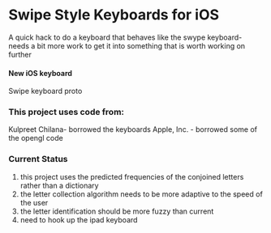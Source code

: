Swipe Style Keyboards for iOS
=========

A quick hack to do a keyboard that behaves like the swype keyboard- needs a bit more work to get it into something that is worth working on further

#### New iOS keyboard ####
Swipe keyboard proto

###  This project uses code from:
Kulpreet Chilana- borrowed the keyboards
Apple, Inc. - borrowed some of the opengl code

### Current Status
1. this project uses the predicted frequencies of the conjoined letters rather than a dictionary
2. the letter collection algorithm needs to be more adaptive to the speed of the user
3. the letter identification should be more fuzzy than current
4. need to hook up the ipad keyboard

